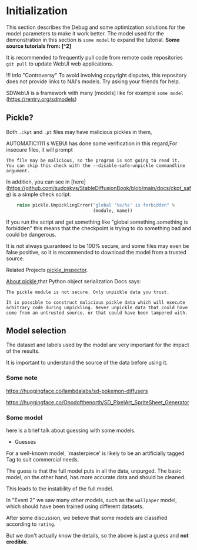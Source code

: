 # Initialization

This section describes the Debug and some optimization solutions for the model parameters to make it work better. The model used for the demonstration in this section is `some model` to expand the tutorial. **Some source tutorials from: [^2]**

It is recommended to frequently pull code from remote code repositories `git pull` to update WebUI web applications.

!!! info "Controversy"
    To avoid involving copyright disputes, this repository does not provide links to NAI's models.
    Try asking your friends for help.

SDWebUi is a framework with many [models] like for example `some model` (https://rentry.org/sdmodels)

## Pickle?

Both `.ckpt` and `.pt` files may have malicious pickles in them, 

AUTOMATIC1111 s WEBUI has done some verification in this regard,For insecure files, it will prompt 

```
The file may be malicious, so the program is not going to read it. 
You can skip this check with the --disable-safe-unpickle commandline argument.
```

In addition, you can see in [here] (https://github.com/sudoskys/StableDiffusionBook/blob/main/docs/ckpt_safe) is a simple check script.

```python
    raise pickle.UnpicklingError("global '%s/%s' is forbidden" %
                                 (module, name))
```

If you run the script and get something like "global something.something is forbidden" this means that the checkpoint is trying to do something bad and could be dangerous.

It is not always guaranteed to be 100% secure, and some files may even be false positive, so it is recommended to download the model from a trusted source.

Related Projects [pickle_inspector](https://github.com/lopho/pickle_inspector).

[About pickle](https://docs.python.org/3/library/pickle.html),that Python object serialization
Docs says:
```
The pickle module is not secure. Only unpickle data you trust.

It is possible to construct malicious pickle data which will execute arbitrary code during unpickling. Never unpickle data that could have come from an untrusted source, or that could have been tampered with.
```

## Model selection

The dataset and labels used by the model are very important for the impact of the results.

It is important to understand the source of the data before using it.

### Some note

https://huggingface.co/lambdalabs/sd-pokemon-diffusers

https://huggingface.co/Onodofthenorth/SD_PixelArt_SpriteSheet_Generator

### Some model

here is a brief talk about guessing with some models.

- Guesses

For a well-known model, `masterpiece' is likely to be an artificially tagged Tag to suit commercial needs.

The guess is that the full model puts in all the data, unpurged. The basic model, on the other hand, has more accurate data and should be cleaned.

This leads to the instability of the full model.

In "Event 2" we saw many other models, such as the `wallpaper` model, which should have been trained using different datasets.

After some discussion, we believe that some models are classified according to `rating`.

But we don't actually know the details, so the above is just a guess and **not credible**.